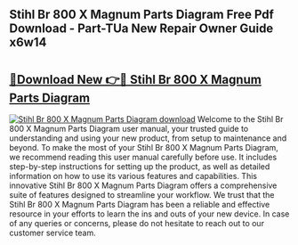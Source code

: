 ## Stihl Br 800 X Magnum Parts Diagram Free Pdf Download - Part-TUa New Repair Owner Guide x6w14

# <h2><a href="http://dfquzai.blite.top/?on=Stihl+Br+800+X+Magnum+Parts+Diagram">🔗Download New 👉🔴 Stihl Br 800 X Magnum Parts Diagram</a></h2>

[![Stihl Br 800 X Magnum Parts Diagram download](https://i.imgur.com/lujVjoI.png)](http://dfquzai.blite.top/?on=Stihl+Br+800+X+Magnum+Parts+Diagram)
Welcome to the Stihl Br 800 X Magnum Parts Diagram user manual, your trusted guide to understanding and using your new product, from setup to maintenance and beyond. To make the most of your Stihl Br 800 X Magnum Parts Diagram, we recommend reading this user manual carefully before use. It includes step-by-step instructions for setting up the product, as well as detailed information on how to use its various features and capabilities. This innovative Stihl Br 800 X Magnum Parts Diagram offers a comprehensive suite of features designed to streamline your workflow. We trust that the Stihl Br 800 X Magnum Parts Diagram has been a reliable and effective resource in your efforts to learn the ins and outs of your new device. In case of any queries or concerns, please do not hesitate to reach out to our customer service team.
